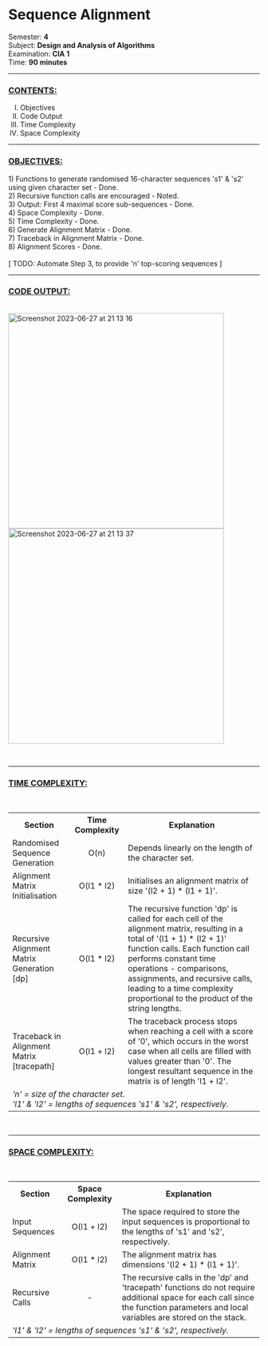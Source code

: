 # Sequence Alignment

Semester: <b>4<br></b>
Subject: <b>Design and Analysis of Algorithms</b><br>
Examination: <b>CIA 1</b><br>
Time: <b>90 minutes</b><br>

<hr>

 <h3><u>CONTENTS:</u></h3>
 <ol type="I">
	<li>Objectives</li>
  	<li>Code Output</li>
   	<li>Time Complexity</li>
    	<li>Space Complexity</li>
 </ol>

 <hr>
	 
<h3><u>OBJECTIVES:</u></h3>
 1) Functions to generate randomised 16-character sequences 's1' & 's2' using given character set - Done.<br>
 2) Recursive function calls are encouraged - Noted.<br>
 3) Output: First 4 maximal score sub-sequences - Done.<br>
 4) Space Complexity - Done.<br>
 5) Time Complexity - Done.<br>
 6) Generate Alignment Matrix - Done.<br>
 7) Traceback in Alignment Matrix - Done.<br>
 8) Alignment Scores - Done.<br>
<br>
[
TODO:
Automate Step 3, to provide 'n' top-scoring sequences
]

<hr>

<h3><u>CODE OUTPUT:</u></h3><br>
<img width="432" alt="Screenshot 2023-06-27 at 21 13 16" src="https://github.com/SheriffAbdullah/alignment-problem/assets/94511829/8d7ff0d3-9b90-4c75-ab19-66f31fc28988">
<br>
<img width="432" alt="Screenshot 2023-06-27 at 21 13 37" src="https://github.com/SheriffAbdullah/alignment-problem/assets/94511829/b7398836-e950-4e74-a578-bab518766392">

<br><hr>

<h3><u>TIME COMPLEXITY:</u></h3>
<br>
<table>
	<tr>
		<th>Section</th>
		<th>Time Complexity</th>	
		<th>Explanation</th>
  	</tr>
  	<tr>
    	<td>Randomised Sequence Generation</td>
    	<td align="center">O(n)</td>
    	<td>Depends linearly on the length of the character set. </td>
  	</tr>
  	<tr>
    	<td>Alignment Matrix Initialisation</td>
    	<td align="center">O(l1 * l2)</td>
    	<td>Initialises an alignment matrix of size '(l2 + 1) * (l1 + 1)'.</td>
  	</tr>
  	<tr>
    	<td>Recursive Alignment Matrix Generation <br>[dp]</td>
    	<td align="center">O(l1 * l2)</td>
    	<td>The recursive function 'dp' is called for each cell of the alignment matrix, resulting in a total of '(l1 + 1) * (l2 + 1)' function calls. Each function call performs constant time operations - comparisons, assignments, and recursive calls, leading to a time complexity proportional to the product of the string lengths.</td>
	</tr>
  	<tr>
    	<td>Traceback in Alignment Matrix <br>[tracepath]</td>
    	<td align="center">O(l1 + l2)</td>
    	<td>The traceback process stops when reaching a cell with a score of '0', which occurs in the worst case when all cells are filled with values greater than '0'. The longest resultant sequence in the matrix is of length 'l1 + l2'.</td>
  	</tr>
 	<tr>
  		<td colspan="3"><i>'n' = size of the character set.<br>'l1' & 'l2' = lengths of sequences 's1' & 's2', respectively.</i></td>
 	</tr>
</table>

<br><hr>

<h3><u>SPACE COMPLEXITY:</u></h3>
<br>
<table>
	<tr>
		<th>Section</th>
		<th>Space Complexity</th>	
		<th>Explanation</th>
  	</tr>
	<tr>
    	<td>Input Sequences</td>
    	<td align="center">O(l1 + l2)</td>
    	<td>The space required to store the input sequences is proportional to the lengths of 's1' and 's2', respectively.</td>
  	</tr>
  	<tr>
    	<td>Alignment Matrix</td>
    	<td align="center">O(l1 * l2)</td>
    	<td>The alignment matrix has dimensions '(l2 + 1) * (l1 + 1)'.</td>
  	</tr>
   <tr>
    	<td>Recursive Calls</td>
    	<td align="center">-</td>
    	<td>The recursive calls in the 'dp' and 'tracepath' functions do not require additional space for each call since the function parameters and local variables are stored on the stack. </td>
  	</tr>
  	<tr>
  		<td colspan="3"><i>'l1' & 'l2' = lengths of sequences 's1' & 's2', respectively.</i></td>
 	</tr>
</table>


